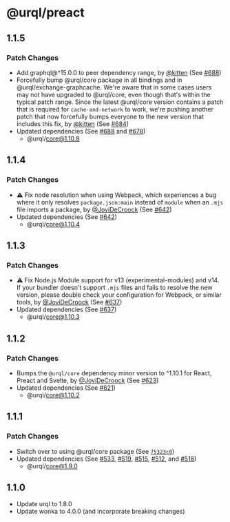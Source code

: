 # @urql/preact

## 1.1.5

### Patch Changes

- Add graphql@^15.0.0 to peer dependency range, by [@kitten](https://github.com/kitten) (See [#688](https://github.com/FormidableLabs/urql/pull/688))
- Forcefully bump @urql/core package in all bindings and in @urql/exchange-graphcache.
  We're aware that in some cases users may not have upgraded to @urql/core, even though that's within
  the typical patch range. Since the latest @urql/core version contains a patch that is required for
  `cache-and-network` to work, we're pushing another patch that now forcefully bumps everyone to the
  new version that includes this fix, by [@kitten](https://github.com/kitten) (See [#684](https://github.com/FormidableLabs/urql/pull/684))
- Updated dependencies (See [#688](https://github.com/FormidableLabs/urql/pull/688) and [#678](https://github.com/FormidableLabs/urql/pull/678))
  - @urql/core@1.10.8

## 1.1.4

### Patch Changes

- ⚠️ Fix node resolution when using Webpack, which experiences a bug where it only resolves
  `package.json:main` instead of `module` when an `.mjs` file imports a package, by [@JoviDeCroock](https://github.com/JoviDeCroock) (See [#642](https://github.com/FormidableLabs/urql/pull/642))
- Updated dependencies (See [#642](https://github.com/FormidableLabs/urql/pull/642))
  - @urql/core@1.10.4

## 1.1.3

### Patch Changes

- ⚠️ Fix Node.js Module support for v13 (experimental-modules) and v14. If your bundler doesn't support
  `.mjs` files and fails to resolve the new version, please double check your configuration for
  Webpack, or similar tools, by [@JoviDeCroock](https://github.com/JoviDeCroock) (See [#637](https://github.com/FormidableLabs/urql/pull/637))
- Updated dependencies (See [#637](https://github.com/FormidableLabs/urql/pull/637))
  - @urql/core@1.10.3

## 1.1.2

### Patch Changes

- Bumps the `@urql/core` dependency minor version to ^1.10.1 for React, Preact and Svelte, by [@JoviDeCroock](https://github.com/JoviDeCroock) (See [#623](https://github.com/FormidableLabs/urql/pull/623))
- Updated dependencies (See [#621](https://github.com/FormidableLabs/urql/pull/621))
  - @urql/core@1.10.2

## 1.1.1

### Patch Changes

- Switch over to using @urql/core package (See [`75323c0`](https://github.com/FormidableLabs/urql/commit/75323c0))
- Updated dependencies (See [#533](https://github.com/FormidableLabs/urql/pull/533), [#519](https://github.com/FormidableLabs/urql/pull/519), [#515](https://github.com/FormidableLabs/urql/pull/515), [#512](https://github.com/FormidableLabs/urql/pull/512), and [#518](https://github.com/FormidableLabs/urql/pull/518))
  - @urql/core@1.9.0

## 1.1.0

- Update urql to 1.8.0
- Update wonka to 4.0.0 (and incorporate breaking changes)
